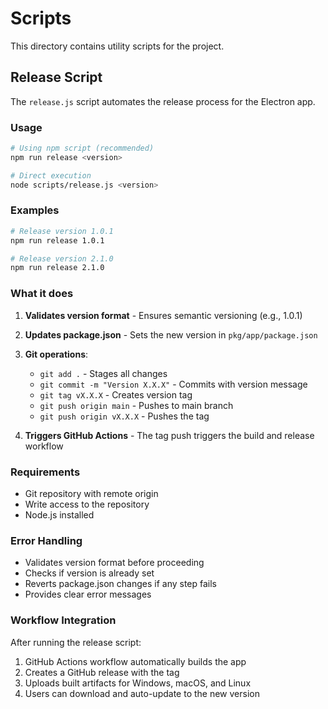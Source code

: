 # Scripts

This directory contains utility scripts for the project.

## Release Script

The `release.js` script automates the release process for the Electron app.

### Usage

```bash
# Using npm script (recommended)
npm run release <version>

# Direct execution
node scripts/release.js <version>
```

### Examples

```bash
# Release version 1.0.1
npm run release 1.0.1

# Release version 2.1.0
npm run release 2.1.0
```

### What it does

1. **Validates version format** - Ensures semantic versioning (e.g., 1.0.1)
2. **Updates package.json** - Sets the new version in `pkg/app/package.json`
3. **Git operations**:
   - `git add .` - Stages all changes
   - `git commit -m "Version X.X.X"` - Commits with version message
   - `git tag vX.X.X` - Creates version tag
   - `git push origin main` - Pushes to main branch
   - `git push origin vX.X.X` - Pushes the tag

4. **Triggers GitHub Actions** - The tag push triggers the build and release workflow

### Requirements

- Git repository with remote origin
- Write access to the repository
- Node.js installed

### Error Handling

- Validates version format before proceeding
- Checks if version is already set
- Reverts package.json changes if any step fails
- Provides clear error messages

### Workflow Integration

After running the release script:

1. GitHub Actions workflow automatically builds the app
2. Creates a GitHub release with the tag
3. Uploads built artifacts for Windows, macOS, and Linux
4. Users can download and auto-update to the new version
